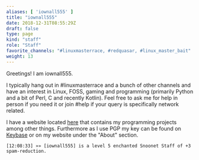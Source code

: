 ```yaml
---
aliases: [ 'iownall555' ]
title: "iownall555"
date: 2018-12-31T08:55:29Z
draft: false
type: page
kind: "staff"
role: "Staff"
favorite_channels: "#linuxmasterrace, #redquasar, #linux_master_bait"
weight: 13
---
```


Greetings! I am iownall555.

I typically hang out in #linuxmasterrace and a bunch of other channels and have an interest in Linux, FOSS, gaming and programming (primarily Python and a bit of Perl, C and recently Kotlin).
Feel free to ask me for help in person if you need it or join #help if your query is specifically network related.

I have a website located [here](https://redquasar.xyz) that contains my programming projects among other things.
Furthermore as I use PGP my key can be found on [Keybase](https://keybase.io/iownall555) or on my website under the "About" section.

`[12:08:33] »» [iownall555] is a level 5 enchanted Snoonet Staff of +3 spam-reduction.`
